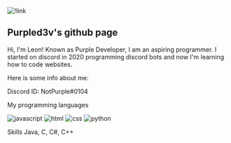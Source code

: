 
![!link](https://media.tenor.com/CTVW1p-p1IsAAAAC/homer-simpson-bush.gif)

## Purpled3v's github page

Hi, I'm Leon!
Known as Purple Developer, I am an aspiring programmer.
I started on discord in 2020 programming discord bots and now I'm learning how to code websites.

Here is some info about me:

Discord ID: NotPurple#0104


My programming languages

![javascript](https://img.shields.io/badge/Javascript-000?style=plastic&logo=appveyor&logoColor=white&color=yellow)
![html](https://img.shields.io/badge/Html-0A66C2??style=plastic&logo=appveyor&logoColor=white&color=orange)
![css](https://img.shields.io/badge/Css-1DA1F2?style=plastic&logo=appveyor&logoColor=white&color=blue)
![python](https://img.shields.io/badge/Python-1DA1F2?style=plastic&logo=appveyor&logoColor=white&color=brightgreen)

Skills
Java, C, C#, C++
